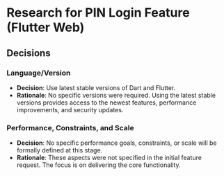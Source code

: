 # Research for PIN Login Feature (Flutter Web)

## Decisions

### Language/Version
- **Decision**: Use latest stable versions of Dart and Flutter.
- **Rationale**: No specific versions were required. Using the latest stable versions provides access to the newest features, performance improvements, and security updates.

### Performance, Constraints, and Scale
- **Decision**: No specific performance goals, constraints, or scale will be formally defined at this stage.
- **Rationale**: These aspects were not specified in the initial feature request. The focus is on delivering the core functionality.
